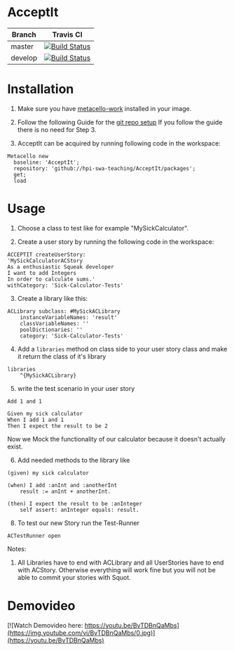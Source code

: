 # AcceptIt 

Branch  | Travis CI  |
------- | ---------- |
master  | [![Build Status](https://travis-ci.org/hpi-swa-teaching/AcceptIt.svg?branch=master)](https://travis-ci.org/hpi-swa-teaching/AcceptIt) | |
develop | [![Build Status](https://travis-ci.org/hpi-swa-teaching/AcceptIt.svg?branch=develop)](https://travis-ci.org/hpi-swa-teaching/AcceptIt) |

# Installation  

1. Make sure you have [metacello-work](https://github.com/dalehenrich/metacello-work) installed in your image.

2. Follow the following Guide for the [git repo setup](https://github.com/hpi-swa-teaching/AcceptIt/wiki/Git-setup-guide)
If you follow the guide there is no need for Step 3.

3. AcceptIt can be acquired by running following code in the workspace:

```smalltalk
Metacello new
  baseline: 'AcceptIt';
  repository: 'github://hpi-swa-teaching/AcceptIt/packages';
  get;
  load
```

# Usage

1. Choose a class to test like for example "MySickCalculator".

2. Create a user story by running the following code in the workspace:  
```smalltalk
ACCEPTIT createUserStory:
'MySickCalculatorACStory
As a enthusiastic Squeak developer
I want to add Integers
In order to calculate sums.'
withCategory: 'Sick-Calculator-Tests'
```

3. Create a library like this:   
```smalltalk
ACLibrary subclass: #MySickACLibrary
	instanceVariableNames: 'result'
	classVariableNames: ''
	poolDictionaries: ''
	category: 'Sick-Calculator-Tests'
``` 
4. Add a `libraries` method on class side to your user story class and make it return the class of it's library 

```smalltalk
libraries
	^{MySickACLibrary}

```

5. write the test scenario in your user story
```
Add 1 and 1

Given my sick calculator
When I add 1 and 1
Then I expect the result to be 2
```

Now we Mock the functionality of our calculator because it doesn't actually exist.

6. Add needed methods to the library like
```smalltalk
(given) my sick calculator
```
```smalltalk
(when) I add :anInt and :anotherInt
	result := anInt + anotherInt.
```
```smalltalk
(then) I expect the result to be :anInteger
	self assert: anInteger equals: result.
```

8. To test our new Story run the Test-Runner
```smalltalk
ACTestRunner open
```

Notes:
1. All Libraries have to end with ACLibrary and all UserStories have to end with ACStory. Otherwise everything will work fine but you will not be able to commit your stories with Squot.


# Demovideo
[![Watch Demovideo here: https://youtu.be/BvTDBnQaMbs](https://img.youtube.com/vi/BvTDBnQaMbs/0.jpg)](https://youtu.be/BvTDBnQaMbs)

